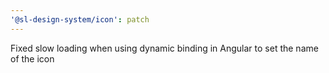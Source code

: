 ```yaml
---
'@sl-design-system/icon': patch
---
```


Fixed slow loading when using dynamic binding in Angular to set the name of the icon

